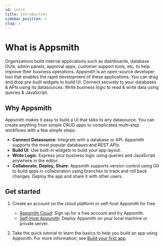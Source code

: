 ```yaml
---
id: intro
title: Introduction
sidebar_position: 1
slug: /
---
```


# What is Appsmith

Organizations build internal applications such as dashboards, database GUIs, admin panels, approval apps, customer support tools, etc. to help improve their business operations. Appsmith is an open-source developer tool that enables the rapid development of these applications. You can drag and drop pre-built widgets to build UI. Connect securely to your databases & APIs using its datasources. Write business logic to read & write data using queries & JavaScript.

<figure>
    <VideoEmbed host="youtube" videoId="NnaJdA1A11s"/> 
</figure>

## Why Appsmith

Appsmith makes it easy to build a UI that talks to any datasource. You can create anything from simple CRUD apps to complicated multi-step workflows with a few simple steps:

- **Connect Datasource**: Integrate with a database or API. Appsmith supports the most popular databases and REST APIs.
- **Build UI**: Use built-in widgets to build your app layout.
- **Write Logic**: Express your business logic using queries and JavaScript anywhere in the editor.
- **Collaborate, Deploy, Share**: Appsmith supports version control using Git to build apps in collaboration using branches to track and roll back changes. Deploy the app and share it with other users.

## Get started

1. Create an account on the cloud platform or self-host Appsmith for free.

   - [Appsmith Cloud](https://app.appsmith.com/): Sign up for a free account and try Appsmith.
   - [Self-Host Appsmith](/getting-started/setup): Deploy Appsmith on your local machine or private server.

2. Take the quick tutorial to learn the basics to help you build an app using Appsmith. For more information, see [Build your first app](/getting-started/tutorials/start-building).
